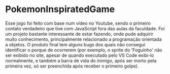 # PokemonInspiratedGame

Esse jogo foi feito com base num vídeo no Youtube, sendo o primeiro contato verdadeiro que tive com JavaScript fora das aulas da faculdade. Foi um projeto bastante interessante de estar fazendo, onde pude adquirir muito conhecimento, principalmente relacionado a programação orientada a objetos.
O produto final tem alguns bugs dos quais não consegui identificar o porque de ocorrerem (por exemplo, o sprite do 'Foguinho' não ser exibido no site, apesar de quando executado pelo VS Code exibi-lo normalmente, e também a barra de vida do inimigo, após ser morto pela primeira vez, só ser preenchida após receber o primeiro golpe).
